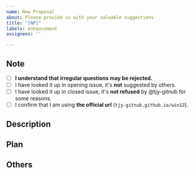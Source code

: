```yaml
---
name: New Proposal
about: Please provide us with your valuable suggestions
title: "[NP]"
labels: enhancement
assignees: ''

---
```

## Note 
<!-- (please done the following and add x in `[ ]`) -->
- [ ] **I understand that irregular questions may be rejected.**
- [ ] I have looked it up in opening issue, it's **not** suggested by others.
- [ ] I have looked it up in closed issue, it's **not refused** by @tjy-gitnub  for some reasons.
- [ ] I confirm that I am using **the official url** (`tjy-gitnub.github.io/win12`).

## Description

 <!-- Please briefly describe the suggestion -->

## Plan

<!-- Please propose the implementation plan or desired features here -->

## Others

<!-- If there is any other content, please add it here -->